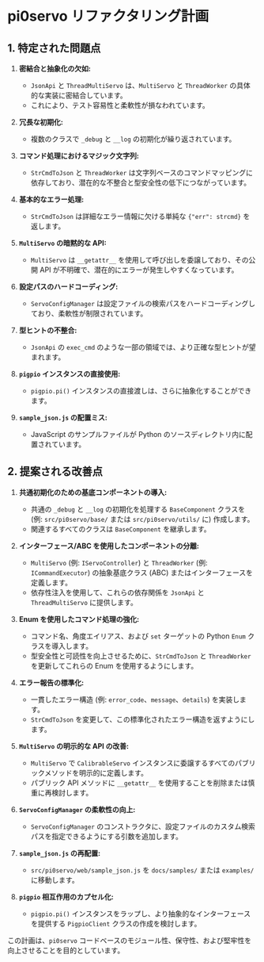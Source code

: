 # pi0servo リファクタリング計画

## 1. 特定された問題点

1.  **密結合と抽象化の欠如:**
    *   `JsonApi` と `ThreadMultiServo` は、`MultiServo` と `ThreadWorker` の具体的な実装に密結合しています。
    *   これにより、テスト容易性と柔軟性が損なわれています。

2.  **冗長な初期化:**
    *   複数のクラスで `_debug` と `__log` の初期化が繰り返されています。

3.  **コマンド処理におけるマジック文字列:**
    *   `StrCmdToJson` と `ThreadWorker` は文字列ベースのコマンドマッピングに依存しており、潜在的な不整合と型安全性の低下につながっています。

4.  **基本的なエラー処理:**
    *   `StrCmdToJson` は詳細なエラー情報に欠ける単純な `{"err": strcmd}` を返します。

5.  **`MultiServo` の暗黙的な API:**
    *   `MultiServo` は `__getattr__` を使用して呼び出しを委譲しており、その公開 API が不明確で、潜在的にエラーが発生しやすくなっています。

6.  **設定パスのハードコーディング:**
    *   `ServoConfigManager` は設定ファイルの検索パスをハードコーディングしており、柔軟性が制限されています。

7.  **型ヒントの不整合:**
    *   `JsonApi` の `exec_cmd` のような一部の領域では、より正確な型ヒントが望まれます。

8.  **`pigpio` インスタンスの直接使用:**
    *   `pigpio.pi()` インスタンスの直接渡しは、さらに抽象化することができます。

9.  **`sample_json.js` の配置ミス:**
    *   JavaScript のサンプルファイルが Python のソースディレクトリ内に配置されています。

## 2. 提案される改善点

1.  **共通初期化のための基底コンポーネントの導入:**
    *   共通の `_debug` と `__log` の初期化を処理する `BaseComponent` クラスを (例: `src/pi0servo/base/` または `src/pi0servo/utils/` に) 作成します。
    *   関連するすべてのクラスは `BaseComponent` を継承します。

2.  **インターフェース/ABC を使用したコンポーネントの分離:**
    *   `MultiServo` (例: `IServoController`) と `ThreadWorker` (例: `ICommandExecutor`) の抽象基底クラス (ABC) またはインターフェースを定義します。
    *   依存性注入を使用して、これらの依存関係を `JsonApi` と `ThreadMultiServo` に提供します。

3.  **Enum を使用したコマンド処理の強化:**
    *   コマンド名、角度エイリアス、および `set` ターゲットの Python `Enum` クラスを導入します。
    *   型安全性と可読性を向上させるために、`StrCmdToJson` と `ThreadWorker` を更新してこれらの Enum を使用するようにします。

4.  **エラー報告の標準化:**
    *   一貫したエラー構造 (例: `error_code`、`message`、`details`) を実装します。
    *   `StrCmdToJson` を変更して、この標準化されたエラー構造を返すようにします。

5.  **`MultiServo` の明示的な API の改善:**
    *   `MultiServo` で `CalibrableServo` インスタンスに委譲するすべてのパブリックメソッドを明示的に定義します。
    *   パブリック API メソッドに `__getattr__` を使用することを削除または慎重に再検討します。

6.  **`ServoConfigManager` の柔軟性の向上:**
    *   `ServoConfigManager` のコンストラクタに、設定ファイルのカスタム検索パスを指定できるようにする引数を追加します。

7.  **`sample_json.js` の再配置:**
    *   `src/pi0servo/web/sample_json.js` を `docs/samples/` または `examples/` に移動します。

8.  **`pigpio` 相互作用のカプセル化:**
    *   `pigpio.pi()` インスタンスをラップし、より抽象的なインターフェースを提供する `PigpioClient` クラスの作成を検討します。

この計画は、`pi0servo` コードベースのモジュール性、保守性、および堅牢性を向上させることを目的としています。